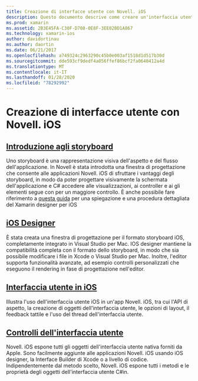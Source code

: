```yaml
---
title: Creazione di interfacce utente con Novell. iOS
description: Questo documento descrive come creare un'interfaccia utente in un'app Novell. iOS. Fornisce collegamenti a guide su iOS designer, storyboard, concetti generali dell'interfaccia iOS e controlli dell'interfaccia utente iOS.
ms.prod: xamarin
ms.assetid: 2B3E45FA-C30F-D708-0E8F-3EE02BD1A867
ms.technology: xamarin-ios
author: davidortinau
ms.author: daortin
ms.date: 06/21/2017
ms.openlocfilehash: a749324c2963290c45b0e003af1518d1d517b30d
ms.sourcegitcommit: dde593cf9dedf4a056ffef86bcf2fa0640412a4d
ms.translationtype: MT
ms.contentlocale: it-IT
ms.lasthandoff: 01/28/2020
ms.locfileid: "78292992"
---
```

# <a name="building-user-interfaces-with-xamarinios"></a>Creazione di interfacce utente con Novell. iOS

## <a name="introduction-to-storyboards"></a>[Introduzione agli storyboard](~/ios/user-interface/storyboards/index.md)

Uno storyboard è una rappresentazione visiva dell'aspetto e del flusso dell'applicazione. In Novell è stata introdotta una finestra di progettazione che consente alle applicazioni Novell. iOS di sfruttare i vantaggi degli storyboard, in modo da poter progettare visivamente la schermata dell'applicazione e C# accedere alle visualizzazioni, ai controller e ai gli elementi segue con per un maggiore controllo. È anche possibile fare riferimento a [questa guida](~/ios/user-interface/designer/introduction.md) per una spiegazione e una procedura dettagliata del Xamarin designer per iOS

## <a name="ios-designer"></a>[iOS Designer](~/ios/user-interface/designer/index.md)

È stata creata una finestra di progettazione per il formato storyboard iOS, completamente integrato in Visual Studio per Mac. IOS designer mantiene la compatibilità completa con il formato dello storyboard, in modo che sia possibile modificare i file in Xcode o Visual Studio per Mac. Inoltre, l'editor supporta funzionalità avanzate, ad esempio controlli personalizzati che eseguono il rendering in fase di progettazione nell'editor.

## <a name="user-interface-in-ios"></a>[Interfaccia utente in iOS](~/ios/user-interface/ios-ui/index.md)

Illustra l'uso dell'interfaccia utente iOS in un'app Novell. iOS, tra cui l'API di aspetto, la creazione di oggetti dell'interfaccia utente, le opzioni di layout, il feedback tattile e l'uso del thread dell'interfaccia utente.

## <a name="user-interface-controls"></a>[Controlli dell'interfaccia utente](~/ios/user-interface/controls/index.md)

Novell. iOS espone tutti gli oggetti dell'interfaccia utente nativa forniti da Apple. Sono facilmente aggiunte alle applicazioni Novell. iOS usando iOS designer, la Interface Builder di Xcode o a livello di codice. Indipendentemente dal metodo scelto, Novell. iOS espone tutti i metodi e le proprietà degli oggetti dell'interfaccia utente C#in.
